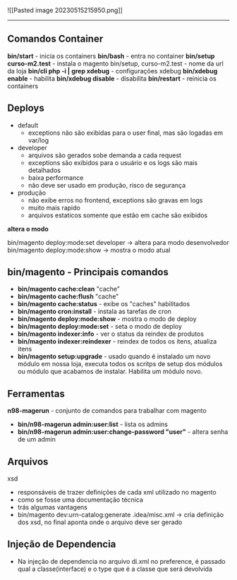 
![[Pasted image 20230515215950.png]]

---

## Comandos Container

**bin/start** - inicia os containers
**bin/bash** - entra no container 
**bin/setup curso-m2.test**  - instala o magento bin/setup, curso-m2.test - nome da url da loja
**bin/cli php -i | grep xdebug** - configurações xdebug 
**bin/xdebug enable** - habilita 
**bin/xdebug disable** - disabilita
**bin/restart** - reinicia os containers

## Deploys

- default 
	- exceptions não são exibidas para o user final, mas são logadas em var/log
- developer
	- arquivos são gerados sobe demanda a cada request
	- exceptions são exibidos para o usuário e os logs são mais detalhados
	- baixa performance
	- não deve ser usado em produção, risco de segurança
- produção
	- não exibe erros no frontend, exceptions são gravas em logs
	- muito mais rapido
	- arquivos estaticos somente que estão em cache são exibidos

**altera o modo**

bin/magento deploy:mode:set developer -> altera para modo desenvolvedor
bin/magento deploy:mode:show -> mostra o modo atual


## bin/magento - Principais comandos 
- **bin/magento cache:clean** "cache"
- **bin/magento cache:flush**  "cache"
- **bin/magento cache:status** - exibe os "caches" habilitados
- **bin/magento cron:install** - instala as tarefas de cron
- **bin/magento deploy:mode:show** - mostra o modo de deploy 
- **bin/magento deploy:mode:set** - seta o modo de deploy
- **bin/magento indexer:info** - ver  o status da reindex de produtos
- **bin/magento indexer:reindexer** - reindex de todos os itens, atualiza itens
-  **bin/magento setup:upgrade** - usado quando é instalado um novo módulo em nossa loja, executa todos os scritps de setup dos módulos ou módulo que acabamos de instalar. Habilita um módulo novo.

## Ferramentas

**n98-magerun** - conjunto de comandos para trabalhar com magento
- **bin/n98-magerun admin:user:list** - lista os admins
- **bin/n98-magerun admin:user:change-password "user"** - altera senha de um admin





## Arquivos

xsd 
- responsáveis de trazer definições  de cada xml utilizado no magento
- como se fosse uma documentação técnica
- trás algumas vantagens
- bin/magento dev:urn-catalog:generate .idea/misc.xml -> cria definição dos xsd, no final aponta onde o arquivo deve ser gerado


## Injeção de Dependencia 

- Na injeção de dependencia no arquivo di.xml no preference, é passado qual a classe(interface) e o type que é a classe que será devolvida 
